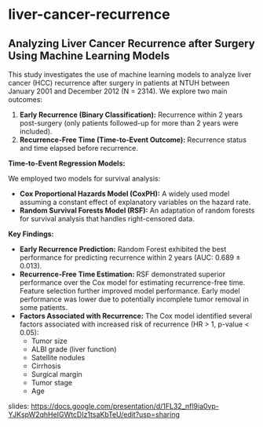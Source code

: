 # liver-cancer-recurrence
## Analyzing Liver Cancer Recurrence after Surgery Using Machine Learning Models

This study investigates the use of machine learning models to analyze liver cancer (HCC) recurrence after surgery in patients at NTUH between January 2001 and December 2012 (N = 2314). We explore two main outcomes:

1. **Early Recurrence (Binary Classification):** Recurrence within 2 years post-surgery (only patients followed-up for more than 2 years were included).
2. **Recurrence-Free Time (Time-to-Event Outcome):** Recurrence status and time elapsed before recurrence.

**Time-to-Event Regression Models:**

We employed two models for survival analysis:

* **Cox Proportional Hazards Model (CoxPH):** A widely used model assuming a constant effect of explanatory variables on the hazard rate.
* **Random Survival Forests Model (RSF):** An adaptation of random forests for survival analysis that handles right-censored data.

**Key Findings:**

* **Early Recurrence Prediction:** Random Forest exhibited the best performance for predicting recurrence within 2 years (AUC: 0.689 ± 0.013).
* **Recurrence-Free Time Estimation:** RSF demonstrated superior performance over the Cox model for estimating recurrence-free time. Feature selection further improved model performance. Early model performance was lower due to potentially incomplete tumor removal in some patients.
* **Factors Associated with Recurrence:** The Cox model identified several factors associated with increased risk of recurrence (HR > 1, p-value < 0.05):  
    * Tumor size
    * ALBI grade (liver function)
    * Satellite nodules
    * Cirrhosis
    * Surgical margin
    * Tumor stage
    * Age

slides: https://docs.google.com/presentation/d/1FL32_nfl9ia0vp-YJKspW2qhHeIGWtcDIz1tsaKbTeU/edit?usp=sharing
